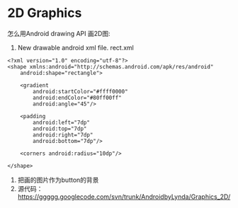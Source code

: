 # 2D Graphics #

怎么用Android drawing API 画2D图:
  1. New drawable android xml file. rect.xml
```
<?xml version="1.0" encoding="utf-8"?>
<shape xmlns:android="http://schemas.android.com/apk/res/android"
	android:shape="rectangle">
	
	<gradient 
		android:startColor="#ffff0000"
		android:endColor="#80ff00ff"
		android:angle="45"/>
	
	<padding
		android:left="7dp"
		android:top="7dp"
		android:right="7dp"
		android:bottom="7dp"/>
	
	<corners android:radius="10dp"/>
	
</shape>
```
  1. 把画的图片作为button的背景
  1. 源代码： https://ggggg.googlecode.com/svn/trunk/AndroidbyLynda/Graphics_2D/